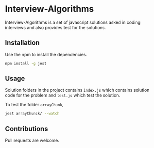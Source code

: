 # Interview-Algorithms
 
Interview-Algorithms is a set of javascript solutions asked in coding interviews and also provides test for the solutions.

## Installation

Use the npm to install the dependencies.

```bash
npm install -g jest
```

## Usage
Solution folders in the project contains ```index.js``` which contains solution code for the problem and ```test.js``` which test the solution.

To test the folder ```arrayChunk```,
```bash
jest arrayChunck/ --watch
```

## Contributions
Pull requests are welcome.